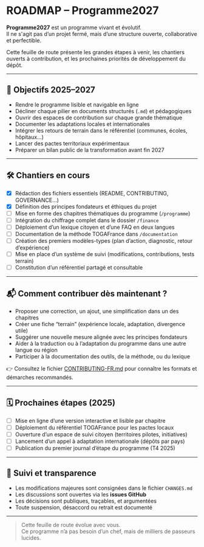 # ROADMAP – Programme2027

**Programme2027** est un programme vivant et évolutif.  
Il ne s'agit pas d’un projet fermé, mais d’une structure ouverte, collaborative et perfectible.

Cette feuille de route présente les grandes étapes à venir, les chantiers ouverts à contribution, et les prochaines priorités de développement du dépôt.

---

## 🎯 Objectifs 2025–2027

- Rendre le programme lisible et navigable en ligne
- Décliner chaque pilier en documents structurés (`.md`) et pédagogiques
- Ouvrir des espaces de contribution sur chaque grande thématique
- Documenter les adaptations locales et internationales
- Intégrer les retours de terrain dans le référentiel (communes, écoles, hôpitaux…)
- Lancer des pactes territoriaux expérimentaux
- Préparer un bilan public de la transformation avant fin 2027

---

## 🛠 Chantiers en cours

- [x] Rédaction des fichiers essentiels (README, CONTRIBUTING, GOVERNANCE…)
- [x] Définition des principes fondateurs et éthiques du projet
- [ ] Mise en forme des chapitres thématiques du programme (`/programme`)
- [ ] Intégration du chiffrage complet dans le dossier `/finance`
- [ ] Déploiement d’un lexique citoyen et d’une FAQ en deux langues
- [ ] Documentation de la méthode TOGAFrance dans `/documentation`
- [ ] Création des premiers modèles-types (plan d’action, diagnostic, retour d’expérience)
- [ ] Mise en place d’un système de suivi (modifications, contributions, tests terrain)
- [ ] Constitution d’un référentiel partagé et consultable

---

## 📬 Comment contribuer dès maintenant ?

- Proposer une correction, un ajout, une simplification dans un des chapitres
- Créer une fiche “terrain” (expérience locale, adaptation, divergence utile)
- Suggérer une nouvelle mesure alignée avec les principes fondateurs
- Aider à la traduction ou à l’adaptation du programme dans une autre langue ou région
- Participer à la documentation des outils, de la méthode, ou du lexique

👉 Consultez le fichier [CONTRIBUTING-FR.md](./CONTRIBUTING-FR.md) pour connaître les formats et démarches recommandés.

---

## 🗓 Prochaines étapes (2025)

- [ ] Mise en ligne d’une version interactive et lisible par chapitre
- [ ] Déploiement du référentiel TOGAFrance pour les pactes locaux
- [ ] Ouverture d’un espace de suivi citoyen (territoires pilotes, initiatives)
- [ ] Lancement d’un appel à adaptation internationale (dépôts par pays)
- [ ] Publication du premier journal d’étape du programme (T4 2025)

---

## 💬 Suivi et transparence

- Les modifications majeures sont consignées dans le fichier `CHANGES.md`
- Les discussions sont ouvertes via les **issues GitHub**
- Les décisions sont publiques, traçables, et argumentées
- Toute suspension, désaccord ou retrait est documenté

---

> Cette feuille de route évolue avec vous.  
> Ce programme n’a pas besoin d’un chef, mais de milliers de passeurs lucides.
